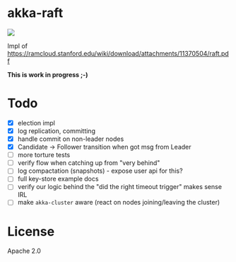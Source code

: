 akka-raft
=========

<a href="https://travis-ci.org/ktoso/akka-raft"><img src="https://travis-ci.org/ktoso/akka-raft.png"/></a>

Impl of https://ramcloud.stanford.edu/wiki/download/attachments/11370504/raft.pdf

**This is work in progress ;-)**

Todo
====

- [x] election impl
- [x] log replication, committing
- [x] handle commit on non-leader nodes
- [x] Candidate -> Follower transition when got msg from Leader
- [ ] more torture tests
- [ ] verify flow when catching up from "very behind"
- [ ] log compactation (snapshots) - expose user api for this?
- [ ] full key-store example docs
- [ ] verify our logic behind the "did the right timeout trigger" makes sense IRL
- [ ] make `akka-cluster` aware (react on nodes joining/leaving the cluster)

License
=======

Apache 2.0
